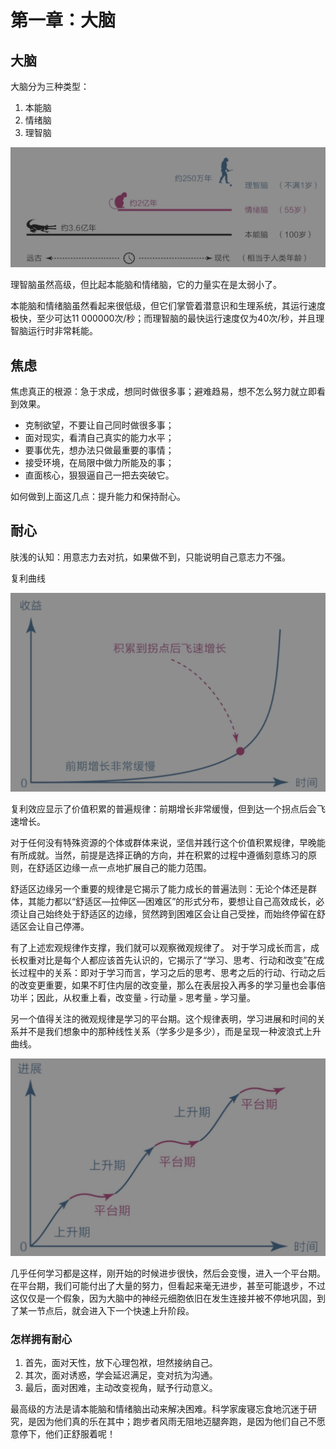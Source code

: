 # 第一章：大脑

## 大脑

大脑分为三种类型：

1.   本能脑
2.   情绪脑
3.   理智脑

![1](assets/1.jpg)

理智脑虽然高级，但比起本能脑和情绪脑，它的力量实在是太弱小了。

本能脑和情绪脑虽然看起来很低级，但它们掌管着潜意识和生理系统，其运行速度极快，至少可达11 000000次/秒；而理智脑的最快运行速度仅为40次/秒，并且理智脑运行时非常耗能。

## 焦虑

焦虑真正的根源：急于求成，想同时做很多事；避难趋易，想不怎么努力就立即看到效果。

-   克制欲望，不要让自己同时做很多事；
-   面对现实，看清自己真实的能力水平；
-   要事优先，想办法只做最重要的事情；
-   接受环境，在局限中做力所能及的事；
-   直面核心，狠狠逼自己一把去突破它。

如何做到上面这几点：提升能力和保持耐心。

## 耐心

肤浅的认知：用意志力去对抗，如果做不到，只能说明自己意志力不强。

复利曲线

![2](assets/2.jpg)

复利效应显示了价值积累的普遍规律：前期增长非常缓慢，但到达一个拐点后会飞速增长。

对于任何没有特殊资源的个体或群体来说，坚信并践行这个价值积累规律，早晚能有所成就。当然，前提是选择正确的方向，并在积累的过程中遵循刻意练习的原则，在舒适区边缘一点一点地扩展自己的能力范围。

舒适区边缘另一个重要的规律是它揭示了能力成长的普遍法则：无论个体还是群体，其能力都以“舒适区—拉伸区—困难区”的形式分布，要想让自己高效成长，必须让自己始终处于舒适区的边缘，贸然跨到困难区会让自己受挫，而始终停留在舒适区会让自己停滞。

有了上述宏观规律作支撑，我们就可以观察微观规律了。
对于学习成长而言，成长权重对比是每个人都应该首先认识的，它揭示了“学习、思考、行动和改变”在成长过程中的关系：即对于学习而言，学习之后的思考、思考之后的行动、行动之后的改变更重要，如果不盯住内层的改变量，那么在表层投入再多的学习量也会事倍功半；因此，从权重上看，改变量﹥行动量﹥思考量﹥学习量。

另一个值得关注的微观规律是学习的平台期。这个规律表明，学习进展和时间的关系并不是我们想象中的那种线性关系（学多少是多少），而是呈现一种波浪式上升曲线。

<img src="assets/3.jpg" alt="3" style="zoom:50%;" />

几乎任何学习都是这样，刚开始的时候进步很快，然后会变慢，进入一个平台期。在平台期，我们可能付出了大量的努力，但看起来毫无进步，甚至可能退步，不过这仅仅是一个假象，因为大脑中的神经元细胞依旧在发生连接并被不停地巩固，到了某一节点后，就会进入下一个快速上升阶段。

### 怎样拥有耐心

1.   首先，面对天性，放下心理包袱，坦然接纳自己。
2.   其次，面对诱惑，学会延迟满足，变对抗为沟通。
3.   最后，面对困难，主动改变视角，赋予行动意义。

最高级的方法是请本能脑和情绪脑出动来解决困难。科学家废寝忘食地沉迷于研究，是因为他们真的乐在其中；跑步者风雨无阻地迈腿奔跑，是因为他们自己不愿意停下，他们正舒服着呢！